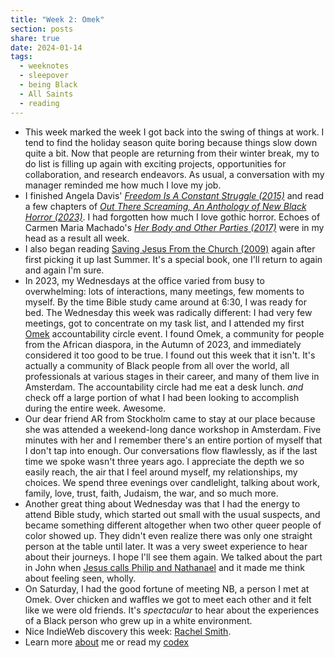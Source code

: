 ```yaml
---
title: "Week 2: Omek"
section: posts
share: true
date: 2024-01-14
tags:
  - weeknotes
  - sleepover
  - being Black
  - All Saints
  - reading
---
```


- This week marked the week I got back into the swing of things at work. I tend to find the holiday season quite boring because things slow down quite a bit. Now that people are returning from their winter break, my to do list is filling up again with exciting projects, opportunities for collaboration, and research endeavors. As usual, a conversation with my manager reminded me how much I love my job.
- I finished Angela Davis' _[Freedom Is A Constant Struggle (2015)](Freedom%20Is%20A%20Constant%20Struggle%20(2015).md)_ and read a few chapters of _[Out There Screaming, An Anthology of New Black Horror (2023)](Out%20There%20Screaming,%20An%20Anthology%20of%20New%20Black%20Horror%20(2023).md)_. I had forgotten how much I love gothic horror. Echoes of Carmen Maria Machado's _[Her Body and Other Parties (2017)](Her%20Body%20and%20Other%20Parties%20(2017).md)_ were in my head as a result all week.
- I also began reading [Saving Jesus From the Church (2009)](Saving%20Jesus%20From%20the%20Church%20(2009).md) again after first picking it up last Summer. It's a special book, one I'll return to again and again I'm sure.
- In 2023, my Wednesdays at the office varied from busy to overwhelming: lots of interactions, many meetings, few moments to myself. By the time Bible study came around at 6:30, I was ready for bed. The Wednesday this week was radically different: I had very few meetings, got to concentrate on my task list, and I attended my first [Omek](Omek.md) accountability circle event. I found Omek, a community for people from the African diaspora, in the Autumn of 2023, and immediately considered it too good to be true. I found out this week that it isn't. It's actually a community of Black people from all over the world, all professionals at various stages in their career, and many of them live in Amsterdam. The accountability circle had me eat a desk lunch. _and_ check off a large portion of what I had been looking to accomplish during the entire week. Awesome.
- Our dear friend AR from Stockholm came to stay at our place because she was attended a weekend-long dance workshop in Amsterdam. Five minutes with her and I remember there's an entire portion of myself that I don't tap into enough. Our conversations flow flawlessly, as if the last time we spoke wasn't three years ago. I appreciate the depth we so easily reach, the air that I feel around myself, my relationships, my choices. We spend three evenings over candlelight, talking about work, family, love, trust, faith, Judaism, the war, and so much more.
- Another great thing about Wednesday was that I had the energy to attend Bible study, which started out small with the usual suspects, and became something different altogether when two other queer people of color showed up. They didn't even realize there was only one straight person at the table until later. It was a very sweet experience to hear about their journeys. I hope I'll see them again. We talked about the part in John when [Jesus calls Philip and Nathanael](https://www.biblegateway.com/passage/?search=John+1%3A42-51&version=NIV) and it made me think about feeling seen, wholly. 
- On Saturday, I had the good fortune of meeting NB, a person I met at Omek. Over chicken and waffles we got to meet each other and it felt like we were old friends. It's *spectacular* to hear about the experiences of a Black person who grew up in a white environment. 
- Nice IndieWeb discovery this week: [Rachel Smith](https://rachsmith.com/).
- Learn more [about](/about) me or read my [codex](../page/Codex.md)